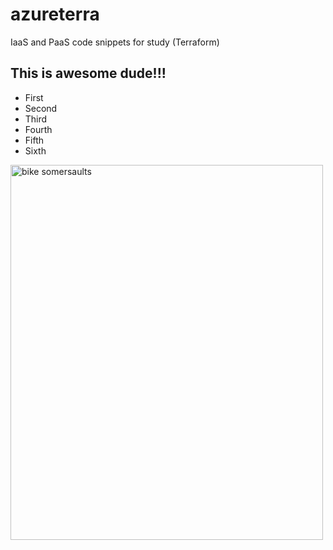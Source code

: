 # azureterra
IaaS and PaaS code snippets for study (Terraform)

## This is awesome dude!!!
- First
- Second
- Third
- Fourth
- Fifth
- Sixth

<img src="https://www.dreamstime.com/almaty-kazakhstan-motorcycle-show-central-square-city-somersaults-air-image197686096" alt="bike somersaults" width="500" height="600">
